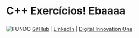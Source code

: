 # C++ Exercícios! Ebaaaa
###

![FUNDO](https://user-images.githubusercontent.com/99832525/164370858-5d3224d3-7022-45c5-8768-9f37ee685cf9.png)
[GitHub](https://github.com/andreriffen) | [LinkedIn](https://www.linkedin.com/in/andre-gbf/) | [Digital Innovation One](https://web.dio.me/users/andreriffen6)
